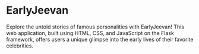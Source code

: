 # EarlyJeevan
Explore the untold stories of famous personalities with EarlyJeevan! This web application, built using HTML, CSS, and JavaScript on the Flask framework, offers users a unique glimpse into the early lives of their favorite celebrities.
